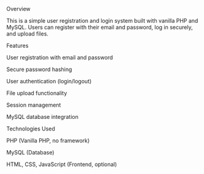 Overview

This is a simple user registration and login system built with vanilla PHP and MySQL. Users can register with their email and password, log in securely, and upload files.

Features

User registration with email and password

Secure password hashing

User authentication (login/logout)

File upload functionality

Session management

MySQL database integration

Technologies Used

PHP (Vanilla PHP, no framework)

MySQL (Database)

HTML, CSS, JavaScript (Frontend, optional)